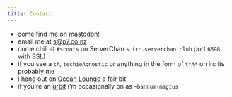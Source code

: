 ```yaml
---
title: Contact
---
```


* come find me on <a rel="me" href="https://ilovela.in/@tA">mastodon!</a>
* email me at [s@p7.co.nz](mailto:s@p7.co.nz)
* come chill at `#scoots` on ServerChan ~ `irc.serverchan.club` port `6698` with SSL)
* if you see a `tA`, `techieAgnostic` or anything in the form of `t*A*` on irc its probably me
* i hang out on [Ocean Lounge](https://discord.gg/0oqynmoeGIUO49rW) a fair bit
* if you're an [urbit](https://urbit.org) i'm occasionally on as `~bannum-magtus`
